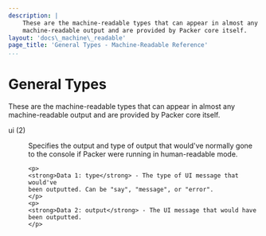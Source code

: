 ```yaml
---
description: |
    These are the machine-readable types that can appear in almost any
    machine-readable output and are provided by Packer core itself.
layout: 'docs\_machine\_readable'
page_title: 'General Types - Machine-Readable Reference'
...
```


# General Types

These are the machine-readable types that can appear in almost any
machine-readable output and are provided by Packer core itself.

<dl>
  <dt>ui (2)</dt>
  <dd>
    <p>
    Specifies the output and type of output that would've normally
    gone to the console if Packer were running in human-readable
    mode.
    </p>

    <p>
    <strong>Data 1: type</strong> - The type of UI message that would've
    been outputted. Can be "say", "message", or "error".
    </p>
    <p>
    <strong>Data 2: output</strong> - The UI message that would have
    been outputted.
    </p>
  </dd>

</dl>
